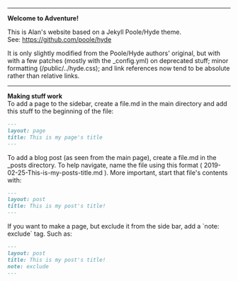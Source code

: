 -------------------  

**Welcome to Adventure!**  

This is Alan's website based on a Jekyll Poole/Hyde theme.  
See: https://github.com/poole/hyde  

It is only slightly modified from the Poole/Hyde authors' original, but with with a few patches (mostly with the _config.yml) on deprecated stuff; minor formatting (/public/../hyde.css); and link references now tend to be absolute rather than relative links.  

--------------------

**Making stuff work**  
To add a page to the sidebar, create a file.md in the main directory and add this stuff to the beginning of the file:  

```markdown
---
layout: page
title: This is my page's title
---
```
<p />
To add a blog post (as seen from the main page), create a file.md in the _posts directory. To help navigate, name the file using this format ( 2019-02-25-This-is-my-posts-title.md ). More important, start that file's contents with:

```markdown
---
layout: post
title: This is my post's title!
---
```

<p />
If you want to make a page, but exclude it from the side bar, add a `note: exclude` tag. Such as:

```markdown
---
layout: post
title: This is my post's title!
note: exclude
---
```
